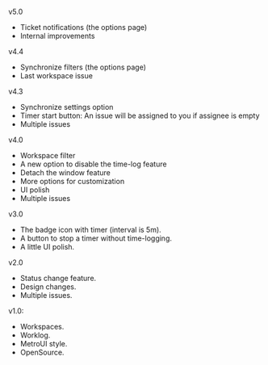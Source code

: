 v5.0
- Ticket notifications (the options page)
- Internal improvements

v4.4
- Synchronize filters (the options page)
- Last workspace issue

v4.3
- Synchronize settings option
- Timer start button:
  An issue will be assigned to you if assignee is empty
- Multiple issues

v4.0
- Workspace filter
- A new option to disable the time-log feature
- Detach the window feature
- More options for customization
- UI polish
- Multiple issues

v3.0
- The badge icon with timer (interval is 5m).
- A button to stop a timer without time-logging.
- A little UI polish.

v2.0
- Status change feature.
- Design changes.
- Multiple issues.

v1.0:
- Workspaces.
- Worklog.
- MetroUI style.
- OpenSource.
